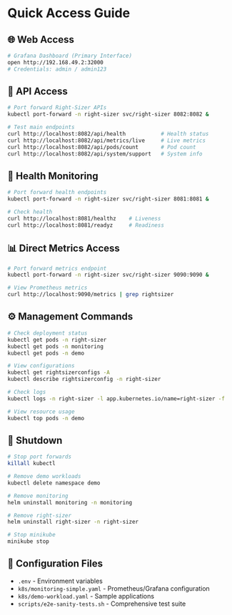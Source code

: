 # Quick Access Guide

## 🌐 Web Access
```bash
# Grafana Dashboard (Primary Interface)
open http://192.168.49.2:32000
# Credentials: admin / admin123
```

## 🔌 API Access
```bash
# Port forward Right-Sizer APIs
kubectl port-forward -n right-sizer svc/right-sizer 8082:8082 &

# Test main endpoints
curl http://localhost:8082/api/health           # Health status
curl http://localhost:8082/api/metrics/live     # Live metrics
curl http://localhost:8082/api/pods/count       # Pod count
curl http://localhost:8082/api/system/support   # System info
```

## 🏥 Health Monitoring
```bash
# Port forward health endpoints
kubectl port-forward -n right-sizer svc/right-sizer 8081:8081 &

# Check health
curl http://localhost:8081/healthz    # Liveness
curl http://localhost:8081/readyz     # Readiness
```

## 📊 Direct Metrics Access
```bash
# Port forward metrics endpoint
kubectl port-forward -n right-sizer svc/right-sizer 9090:9090 &

# View Prometheus metrics
curl http://localhost:9090/metrics | grep rightsizer
```

## ⚙️ Management Commands
```bash
# Check deployment status
kubectl get pods -n right-sizer
kubectl get pods -n monitoring
kubectl get pods -n demo

# View configurations
kubectl get rightsizerconfigs -A
kubectl describe rightsizerconfig -n right-sizer

# Check logs
kubectl logs -n right-sizer -l app.kubernetes.io/name=right-sizer -f

# View resource usage
kubectl top pods -n demo
```

## 🛑 Shutdown
```bash
# Stop port forwards
killall kubectl

# Remove demo workloads
kubectl delete namespace demo

# Remove monitoring
helm uninstall monitoring -n monitoring

# Remove right-sizer
helm uninstall right-sizer -n right-sizer

# Stop minikube
minikube stop
```

## 📝 Configuration Files
- `.env` - Environment variables
- `k8s/monitoring-simple.yaml` - Prometheus/Grafana configuration
- `k8s/demo-workload.yaml` - Sample applications
- `scripts/e2e-sanity-tests.sh` - Comprehensive test suite
